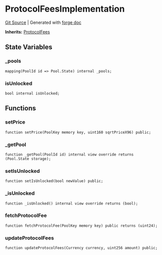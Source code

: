 # ProtocolFeesImplementation
[Git Source](https://github.com/Uniswap/v4-core/blob/1141642f8ba4665a50660886a8a8401526677045/src/test/ProtocolFeesImplementation.sol)
| Generated with [forge doc](https://book.getfoundry.sh/reference/forge/forge-doc)

**Inherits:**
[ProtocolFees](contracts/v4/reference/core/ProtocolFees.md)


## State Variables
### _pools

```solidity
mapping(PoolId id => Pool.State) internal _pools;
```


### isUnlocked

```solidity
bool internal isUnlocked;
```


## Functions
### setPrice


```solidity
function setPrice(PoolKey memory key, uint160 sqrtPriceX96) public;
```

### _getPool


```solidity
function _getPool(PoolId id) internal view override returns (Pool.State storage);
```

### setIsUnlocked


```solidity
function setIsUnlocked(bool newValue) public;
```

### _isUnlocked


```solidity
function _isUnlocked() internal view override returns (bool);
```

### fetchProtocolFee


```solidity
function fetchProtocolFee(PoolKey memory key) public returns (uint24);
```

### updateProtocolFees


```solidity
function updateProtocolFees(Currency currency, uint256 amount) public;
```

